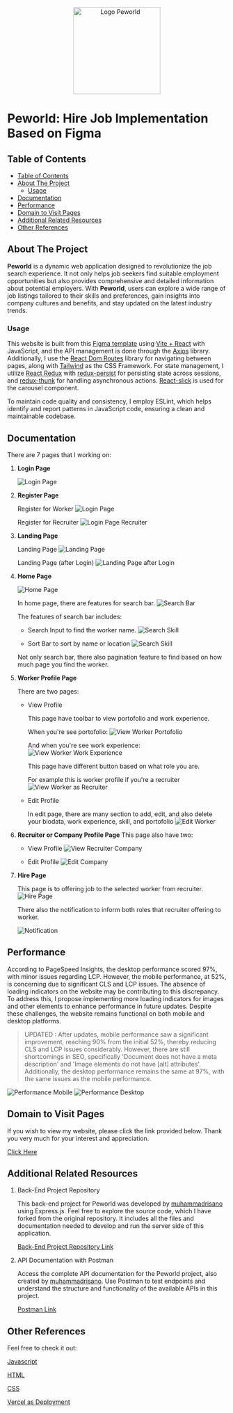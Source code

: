 <div align="center">
  <img src="./src/assets/img/header-logo.png" alt="Logo Peworld" width="200"/>
</div>

# Peworld: Hire Job Implementation Based on Figma

## Table of Contents

- [Table of Contents](#table-of-contents)
- [About The Project](#about-the-project)
  - [Usage](#usage)
- [Documentation](#documentation)
- [Performance](#performance)
- [Domain to Visit Pages](#domain-to-visit-pages)
- [Additional Related Resources](#additional-related-resources)
- [Other References](#other-references)

## About The Project

**Peworld** is a dynamic web application designed to revolutionize the job search experience. It not only helps job seekers find suitable employment opportunities but also provides comprehensive and detailed information about potential employers. With **Peworld**, users can explore a wide range of job listings tailored to their skills and preferences, gain insights into company cultures and benefits, and stay updated on the latest industry trends.

### Usage

This website is built from this [Figma template](https://www.figma.com/design/ZhfxykSA0qzko0PMs9aPOp/HireJob?node-id=67-0&t=l9ZG0nyceo9PbVaE-0) using [Vite + React](https://vitejs.dev/) with JavaScript, and the API management is done through the [Axios](https://axios-http.com/) library. Additionally, I use the [React Dom Routes](https://reactrouter.com/en/main) library for navigating between pages, along with [Tailwind](https://tailwindcss.com/) as the CSS Framework. For state management, I utilize [React Redux](https://redux.js.org/) with [redux-persist](https://github.com/rt2zz/redux-persist) for persisting state across sessions, and [redux-thunk](https://github.com/reduxjs/redux-thunk) for handling asynchronous actions. [React-slick](https://react-slick.neostack.com/) is used for the carousel component.

To maintain code quality and consistency, I employ ESLint, which helps identify and report patterns in JavaScript code, ensuring a clean and maintainable codebase.

## Documentation

There are 7 pages that I working on:

1.  **Login Page**

    ![Login Page](./public/screenshots/Login-Page.png)

2.  **Register Page**

    Register for Worker
    ![Login Page](./public/screenshots/Register-Page.png)

    Register for Recruiter
    ![Login Page Recruiter](./public/screenshots/Register-Recruiter-Page.png)

3.  **Landing Page**

    Landing Page
    ![Landing Page](./public/screenshots/Landing-Page.png)

    Landing Page (after Login)
    ![Landing Page after Login](./public/screenshots/Landing-Page-After-Login.png)

4.  **Home Page**

    ![Home Page](./public/screenshots/Home-Page.png)

    In home page, there are features for search bar.
    ![Search Bar](./public/screenshots/Search-Bar.png)

    The features of search bar includes:

    - Search Input to find the worker name.
      ![Search Skill](./public/screenshots/Home-Page-Search-Input.png)

    - Sort Bar to sort by name or location
      ![Search Skill](./public/screenshots/Home-Page-Sort-Bar.png)

    Not only search bar, there also pagination feature to find based on how much page you find the worker.

5.  **Worker Profile Page**

    There are two pages:

    - View Profile

      This page have toolbar to view portofolio and work experience.

      When you're see portofolio:
      ![View Worker Portofolio](./public/screenshots/View-Worker-Page-Portofolio-As-Worker.png)

      And when you're see work experience:
      ![View Worker Work Experience](./public/screenshots/View-Worker-Page-WorkExp-As-Worker.png)

      This page have different button based on what role you are.

      For example this is worker profile if you're a recruiter
      ![View Worker as Recruiter](./public/screenshots/View-Worker-As-Recruiter.png)

    - Edit Profile

      In edit page, there are many section to add, edit, and also delete your biodata, work experience, skill, and portofolio
      ![Edit Worker](./public/screenshots/Edit-Worker-Page.png)

6.  **Recruiter or Company Profile Page**
    This page also have two:

    - View Profile
      ![View Recruiter Company](./public/screenshots/View-Recruiter-Page.png)

    - Edit Profile
      ![Edit Company](./public/screenshots/Edit-Recruiter-Page.png)

7.  **Hire Page**

    This page is to offering job to the selected worker from recruiter.
    ![Hire Page](./public/screenshots/Hire-Page.png)

    There also the notification to inform both roles that recruiter offering to worker.

    ![Notification](./public/screenshots/Notification-After-Hire-Worker.png)

## Performance

According to PageSpeed Insights, the desktop performance scored 97%, with minor issues regarding LCP. However, the mobile performance, at 52%, is concerning due to significant CLS and LCP issues. The absence of loading indicators on the website may be contributing to this discrepancy. To address this, I propose implementing more loading indicators for images and other elements to enhance performance in future updates. Despite these challenges, the website remains functional on both mobile and desktop platforms.

> UPDATED : After updates, mobile performance saw a significant improvement, reaching 90% from the initial 52%, thereby reducing CLS and LCP issues considerably. However, there are still shortcomings in SEO, specifically 'Document does not have a meta description' and 'Image elements do not have [alt] attributes'. Additionally, the desktop performance remains the same at 97%, with the same issues as the mobile performance.

![Performance Mobile](./public/screenshots/Performance-Mobile.png)
![Performance Desktop](./public/screenshots/Performance-Desktop.png)

## Domain to Visit Pages

If you wish to view my website, please click the link provided below. Thank you very much for your interest and appreciation.

[Click Here](https://peworld-hirejob.vercel.app/)

## Additional Related Resources

1. Back-End Project Repository

   This back-end project for Peworld was developed by [muhammadrisano](https://github.com/muhammadrisano) using Express.js. Feel free to explore the source code, which I have forked from the original repository. It includes all the files and documentation needed to develop and run the server side of this application.

   [Back-End Project Repository Link](https://github.com/harbanery/be-peworld-hirejob-figma)

2. API Documentation with Postman

   Access the complete API documentation for the Peworld project, also created by [muhammadrisano](https://github.com/muhammadrisano). Use Postman to test endpoints and understand the structure and functionality of the available APIs in this project.

   [Postman Link](https://documenter.getpostman.com/view/7675329/2s9YysDhDY#d67edcdf-e1ef-468b-9877-2c3e930c82a9)

## Other References

Feel free to check it out:

[Javascript](https://www.w3schools.com/js/)

[HTML](https://www.w3schools.com/html/)

[CSS](https://www.w3schools.com/css/)

[Vercel as Deployment](https://vercel.com/)
